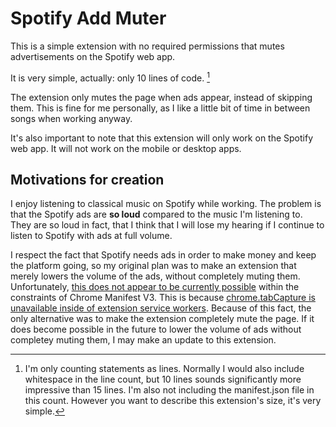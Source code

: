 # Spotify Add Muter
This is a simple extension with no required permissions that mutes advertisements on the Spotify web app.

It is very simple, actually: only 10 lines of code. [^1]

The extension only mutes the page when ads appear, instead of skipping them. This is fine for me personally, as I like a little bit of time in between songs when working anyway.

It's also important to note that this extension will only work on the Spotify web app. It will not work on the mobile or desktop apps.

## Motivations for creation
I enjoy listening to classical music on Spotify while working.
The problem is that the Spotify ads are **so loud** compared to the music I'm listening to.
They are so loud in fact, that I think that I will lose my hearing if I continue to listen to Spotify with ads at full volume.

I respect the fact that Spotify needs ads in order to make money and keep the platform going, so my original plan was to make an extension that merely lowers the volume of the ads, without completely muting them.
Unfortunately, [this does not appear to be currently possible](https://groups.google.com/a/chromium.org/g/chromium-extensions/c/oZnvfCFdYSk) within the constraints of Chrome Manifest V3. This is because [chrome.tabCapture is unavailable inside of extension service workers](https://bugs.chromium.org/p/chromium/issues/detail?id=1214847).
Because of this fact, the only alternative was to make the extension completely mute the page.
If it does become possible in the future to lower the volume of ads without completey muting them, I may make an update to this extension.


[^1]: I'm only counting statements as lines. Normally I would also include whitespace in the line count, but 10 lines sounds significantly more impressive than 15 lines. I'm also not including the manifest.json file in this count. However you want to describe this extension's size, it's very simple.
